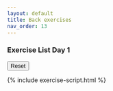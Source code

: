 ```yaml
---
layout: default
title: Back exercises
nav_order: 13
---
```


### Exercise List Day 1

<div id="exercise-list"></div>

<button id="reset-exercises">Reset</button>

{% include exercise-script.html %}
